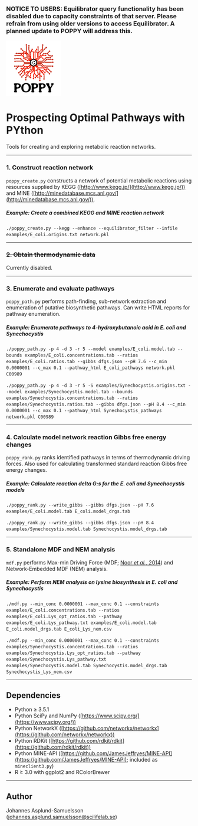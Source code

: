 ### NOTICE TO USERS: Equilibrator query functionality has been disabled due to capacity constraints of that server. Please refrain from using older versions to access Equilibrator. A planned update to POPPY will address this.

![alt text](poppy.png "Prospecting Optimal Pathways with PYthon")

# Prospecting Optimal Pathways with PYthon

Tools for creating and exploring metabolic reaction networks.

---

### 1. Construct reaction network

`poppy_create.py` constructs a network of potential metabolic reactions using
resources supplied by KEGG ([http://www.kegg.jp/](http://www.kegg.jp/)) and MINE
([http://minedatabase.mcs.anl.gov/](http://minedatabase.mcs.anl.gov/)).

##### _Example: Create a combined KEGG and MINE reaction network_

`./poppy_create.py --kegg --enhance --equilibrator_filter --infile examples/E_coli.origins.txt network.pkl`

---

### ~~2. Obtain thermodynamic data~~

Currently disabled.

---

### 3. Enumerate and evaluate pathways

`poppy_path.py` performs path-finding, sub-network extraction and enumeration
of putative biosynthetic pathways. Can write HTML reports for pathway
enumeration.

##### _Example: Enumerate pathways to 4-hydroxybutanoic acid in_ E. coli _and_ Synechocystis

`./poppy_path.py -p 4 -d 3 -r 5 --model examples/E_coli.model.tab --bounds examples/E_coli.concentrations.tab --ratios examples/E_coli.ratios.tab --gibbs dfgs.json --pH 7.6 --c_min 0.0000001 --c_max 0.1 --pathway_html E_coli_pathways network.pkl C00989`

`./poppy_path.py -p 4 -d 3 -r 5 -S examples/Synechocystis.origins.txt --model examples/Synechocystis.model.tab --bounds examples/Synechocystis.concentrations.tab --ratios examples/Synechocystis.ratios.tab --gibbs dfgs.json --pH 8.4 --c_min 0.0000001 --c_max 0.1 --pathway_html Synechocystis_pathways network.pkl C00989`

---

### 4. Calculate model network reaction Gibbs free energy changes

`poppy_rank.py` ranks identified pathways in terms of thermodynamic
driving forces. Also used for calculating transformed standard reaction Gibbs
free energy changes.

##### _Example: Calculate reaction delta G:s for the_ E. coli _and_ Synechocystis _models_

`./poppy_rank.py --write_gibbs --gibbs dfgs.json --pH 7.6 examples/E_coli.model.tab E_coli.model_drgs.tab`

`./poppy_rank.py --write_gibbs --gibbs dfgs.json --pH 8.4 examples/Synechocystis.model.tab Synechocystis.model_drgs.tab`

---

### 5. Standalone MDF and NEM analysis

`mdf.py` performs Max-min Driving Force (MDF; [Noor _et al._, 2014](http://doi.org/10.1371/journal.pcbi.1003483)) and Network-Embedded
MDF (NEM) analysis.

##### _Example: Perform NEM analysis on lysine biosynthesis in_ E. coli _and_ Synechocystis

`./mdf.py --min_conc 0.0000001 --max_conc 0.1 --constraints examples/E_coli.concentrations.tab --ratios examples/E_coli.Lys_opt_ratios.tab --pathway examples/E_coli.Lys_pathway.txt examples/E_coli.model.tab E_coli.model_drgs.tab E_coli_Lys_nem.csv`

`./mdf.py --min_conc 0.0000001 --max_conc 0.1 --constraints examples/Synechocystis.concentrations.tab --ratios examples/Synechocystis.Lys_opt_ratios.tab --pathway examples/Synechocystis.Lys_pathway.txt examples/Synechocystis.model.tab Synechocystis.model_drgs.tab Synechocystis_Lys_nem.csv`

---

## Dependencies
- Python ≥ 3.5.1
- Python SciPy and NumPy ([https://www.scipy.org/](https://www.scipy.org/))
- Python NetworkX ([https://github.com/networkx/networkx](https://github.com/networkx/networkx))
- Python RDKit ([https://github.com/rdkit/rdkit](https://github.com/rdkit/rdkit))
- Python MINE-API ([https://github.com/JamesJeffryes/MINE-API](https://github.com/JamesJeffryes/MINE-API); included as `mineclient3.py`)
- R ≥ 3.0 with ggplot2 and RColorBrewer

---

## Author
Johannes Asplund-Samuelsson (<johannes.asplund.samuelsson@scilifelab.se>)
